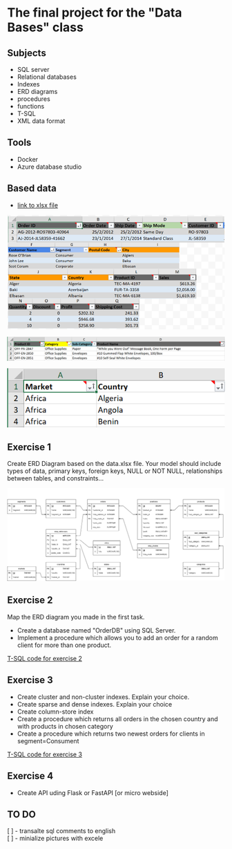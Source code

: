 # The final project for the "Data Bases" class

## Subjects
* SQL server
* Relational databases
* Indexes
* ERD diagrams
* procedures 
* functions
* T-SQL
* XML data format

## Tools
* Docker
* Azure database studio

## Based data
* [link to xlsx file](/datasets/base_data.xlsx)
<p align="center">
<img src="pictures/data_orders_page.PNG">
</p>
<p align="center">
<img src="pictures/data_products_page.PNG">
</p>
<p align="center">
<img src="pictures/data_markets_page.PNG">
</p>

## Exercise 1
Create ERD Diagram based on the data.xlsx file. Your model should include types of data, primary keys, foreign keys, NULL or NOT NULL, relationships between tables, and constraints...

<p align="center">
<img src="pictures/exercise_1.png">
</p>

## Exercise 2
Map the ERD diagram you made in the first task.
* Create a database named "OrderDB" using  SQL Server.
* Implement a procedure which allows you to add an order for a random client for more than one product.

[T-SQL code for exercise 2](/pictures/exercise_2.sql)

## Exercise 3
* Create cluster and non-cluster indexes. Explain your choice.
* Create sparse and dense indexes. Explain your choice
* Create column-store index
* Create a procedure which returns all orders in the chosen country and with products in chosen category
* Create a procedure which returns two newest orders for clients in segment=Consument


[T-SQL code for exercise 3](/pictures/exercise_3.sql)

## Exercise 4
* Create API uding Flask or FastAPI [or micro webside]

## TO DO
[ ] - transalte sql comments to english  
[ ] - minialize pictures with excele  
